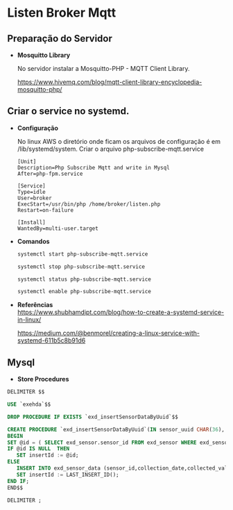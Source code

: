 # Listen Broker Mqtt

## Preparação do Servidor

* **Mosquitto Library**
   
   No servidor instalar a Mosquitto-PHP - MQTT Client Library.
   
   https://www.hivemq.com/blog/mqtt-client-library-encyclopedia-mosquitto-php/

## Criar o service no systemd.

* **Configuração**

    No linux AWS o diretório onde ficam os arquivos de configuração é em /lib/systemd/system.
    Criar o arquivo  php-subscribe-mqtt.service

    ```
    [Unit]
    Description=Php Subscribe Mqtt and write in Mysql
    After=php-fpm.service

    [Service]
    Type=idle
    User=broker
    ExecStart=/usr/bin/php /home/broker/listen.php
    Restart=on-failure

    [Install]
    WantedBy=multi-user.target
    ```

* **Comandos**

    ```bash
    systemctl start php-subscribe-mqtt.service
    ```
    ```bash
    systemctl stop php-subscribe-mqtt.service
    ```
    ``` bash
    systemctl status php-subscribe-mqtt.service
    ```
    ``` bash
    systemctl enable php-subscribe-mqtt.service
    ```
    
* **Referências**    
    https://www.shubhamdipt.com/blog/how-to-create-a-systemd-service-in-linux/
    
    https://medium.com/@benmorel/creating-a-linux-service-with-systemd-611b5c8b91d6

## Mysql

* **Store Procedures**

```sql
DELIMITER $$

USE `exehda`$$

DROP PROCEDURE IF EXISTS `exd_insertSensorDataByUuid`$$

CREATE PROCEDURE `exd_insertSensorDataByUuid`(IN sensor_uuid CHAR(36), IN collection_date DATETIME, IN collected_value DECIMAL(10,6), OUT insertId INT )
BEGIN
SET @id = ( SELECT exd_sensor.sensor_id FROM exd_sensor WHERE exd_sensor.uuid= sensor_uuid );
IF @id IS NULL  THEN
   SET insertId := @id;
ELSE
   INSERT INTO exd_sensor_data (sensor_id,collection_date,collected_value,publication_date) VALUES (@id,collection_date,collected_value,NOW());
   SET insertId := LAST_INSERT_ID();
END IF;
END$$

DELIMITER ;
```
